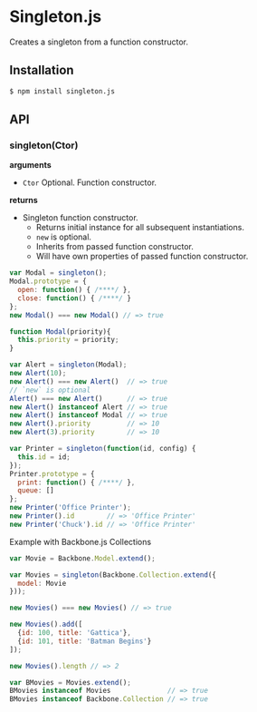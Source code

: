 Singleton.js
============

Creates a singleton from a function constructor.


Installation
------------

```bash
$ npm install singleton.js
```


API
---

### singleton(Ctor)

__arguments__

- `Ctor` Optional. Function constructor.

__returns__

- Singleton function constructor.
    - Returns initial instance for all subsequent instantiations.
    - `new` is optional.
    - Inherits from passed function constructor.
    - Will have own properties of passed function constructor.

```js
var Modal = singleton();
Modal.prototype = {
  open: function() { /****/ },
  close: function() { /****/ }
};
new Modal() === new Modal() // => true
```

```js
function Modal(priority){
  this.priority = priority;
}

var Alert = singleton(Modal);
new Alert(10);
new Alert() === new Alert()  // => true
// `new` is optional
Alert() === new Alert()      // => true
new Alert() instanceof Alert // => true
new Alert() instanceof Modal // => true
new Alert().priority         // => 10
new Alert(3).priority        // => 10
```

```js
var Printer = singleton(function(id, config) {
  this.id = id;
});
Printer.prototype = {
  print: function() { /****/ },
  queue: []
};
new Printer('Office Printer');
new Printer().id        // => 'Office Printer'
new Printer('Chuck').id // => 'Office Printer'
```

Example with Backbone.js Collections

```js
var Movie = Backbone.Model.extend();

var Movies = singleton(Backbone.Collection.extend({
  model: Movie
}));

new Movies() === new Movies() // => true

new Movies().add([
  {id: 100, title: 'Gattica'},
  {id: 101, title: 'Batman Begins'}
]);

new Movies().length // => 2

var BMovies = Movies.extend();
BMovies instanceof Movies              // => true
BMovies instanceof Backbone.Collection // => true
```
